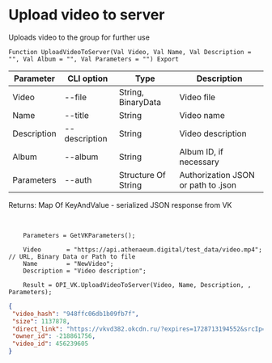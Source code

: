 ﻿---
sidebar_position: 10
---

# Upload video to server
 Uploads video to the group for further use



`Function UploadVideoToServer(Val Video, Val Name, Val Description = "", Val Album = "", Val Parameters = "") Export`

  | Parameter | CLI option | Type | Description |
  |-|-|-|-|
  | Video | --file | String, BinaryData | Video file |
  | Name | --title | String | Video name |
  | Description | --description | String | Video description |
  | Album | --album | String | Album ID, if necessary |
  | Parameters | --auth | Structure Of String | Authorization JSON or path to .json |

  
  Returns:  Map Of KeyAndValue - serialized JSON response from VK

<br/>




```bsl title="Code example"
    Parameters = GetVKParameters();

    Video       = "https://api.athenaeum.digital/test_data/video.mp4"; // URL, Binary Data or Path to file
    Name        = "NewVideo";
    Description = "Video description";

    Result = OPI_VK.UploadVideoToServer(Video, Name, Description, , Parameters);
```
 



```json title="Result"
{
 "video_hash": "948ffc06db1b09fb7f",
 "size": 1137878,
 "direct_link": "https://vkvd382.okcdn.ru/?expires=1728713194552&srcIp=93.125.42.204&pr=40&srcAg=UNKNOWN&ms=45.136.20.139&type=4&sig=VAfnTuuSNjs&ct=27&urls=45.136.22.139&clientType=14&appId=512000384397&zs=72&id=7195954121353",
 "owner_id": -218861756,
 "video_id": 456239605
}
```
